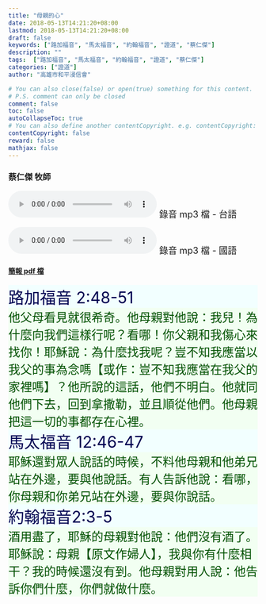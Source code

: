 ```yaml
---
title: "母親的心"
date: 2018-05-13T14:21:20+08:00
lastmod: 2018-05-13T14:21:20+08:00
draft: false
keywords: ["路加福音", "馬太福音", "約翰福音", "證道", "蔡仁傑"]
description: ""
tags:  ["路加福音", "馬太福音", "約翰福音", "證道", "蔡仁傑"]
categories: ["證道"]
author: "高雄市和平浸信會"

# You can also close(false) or open(true) something for this content.
# P.S. comment can only be closed
comment: false
toc: false
autoCollapseToc: true
# You can also define another contentCopyright. e.g. contentCopyright: "This is another copyright."
contentCopyright: false
reward: false
mathjax: false
---
```


### 蔡仁傑 牧師

<audio controls src="https://hbc.nctu.me/mp3-s/s20180513t.mp3"></audio><font size="4"> 錄音 mp3 檔 - 台語</font>

<audio controls src="https://hbc.nctu.me/mp3-s/s20180513c.mp3"></audio><font size="4"> 錄音 mp3 檔 - 國語</font>

#### [簡報 pdf 檔](/pdf-s/s20180513.pdf "母親的心")

<div style="background-color:#F2FFFF"><font size="6", color="#000050">
路加福音 2:48-51
</font>
</div>

<div style="background-color:#F2FFF2"><font size="5", color="005000">
他父母看見就很希奇。他母親對他說：我兒！為什麼向我們這樣行呢？看哪！你父親和我傷心來找你！耶穌說：為什麼找我呢？豈不知我應當以我父的事為念嗎【或作：豈不知我應當在我父的家裡嗎】？他所說的這話，他們不明白。他就同他們下去，回到拿撒勒，並且順從他們。他母親把這一切的事都存在心裡。
</font>
</div>

<div style="background-color:#F2FFFF"><font size="6", color="#000050">
馬太福音 12:46-47
</font>
</div>

<div style="background-color:#F2FFF2"><font size="5", color="005000">
耶穌還對眾人說話的時候，不料他母親和他弟兄站在外邊，要與他說話。有人告訴他說：看哪，你母親和你弟兄站在外邊，要與你說話。
</font>
</div>

<div style="background-color:#F2FFFF"><font size="6", color="#000050">
約翰福音2:3-5
</font>
</div>

<div style="background-color:#F2FFF2"><font size="5", color="005000">
酒用盡了，耶穌的母親對他說：他們沒有酒了。耶穌說：母親【原文作婦人】，我與你有什麼相干？我的時候還沒有到。他母親對用人說：他告訴你們什麼，你們就做什麼。
</font>
</div>